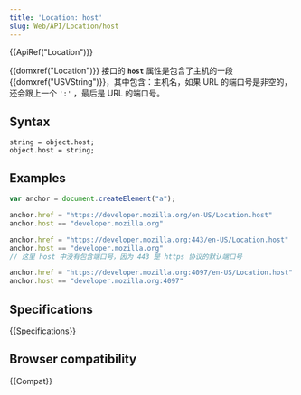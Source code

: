 ```yaml
---
title: 'Location: host'
slug: Web/API/Location/host
---
```


{{ApiRef("Location")}}

{{domxref("Location")}} 接口的 **`host`** 属性是包含了主机的一段 {{domxref("USVString")}}，其中包含：主机名，如果 URL 的端口号是非空的，还会跟上一个 `':'` ，最后是 URL 的端口号。

## Syntax

```plain
string = object.host;
object.host = string;
```

## Examples

```js
var anchor = document.createElement("a");

anchor.href = "https://developer.mozilla.org/en-US/Location.host"
anchor.host == "developer.mozilla.org"

anchor.href = "https://developer.mozilla.org:443/en-US/Location.host"
anchor.host == "developer.mozilla.org"
// 这里 host 中没有包含端口号，因为 443 是 https 协议的默认端口号

anchor.href = "https://developer.mozilla.org:4097/en-US/Location.host"
anchor.host == "developer.mozilla.org:4097"
```

## Specifications

{{Specifications}}

## Browser compatibility

{{Compat}}
